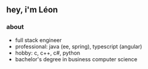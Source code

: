 ## hey, i'm Léon
### about
- full stack engineer
- professional: java (ee, spring), typescript (angular)
- hobby: c, c++, c#, python
- bachelor's degree in business computer science
